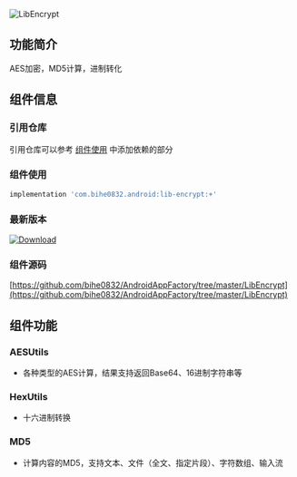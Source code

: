 ![LibEncrypt](https://img.shields.io/badge/AndroidAppFactory-LibEncrypt-brightgreen)

## 功能简介

AES加密，MD5计算，进制转化

## 组件信息

### 引用仓库

引用仓库可以参考 [组件使用](./../start.md) 中添加依赖的部分

### 组件使用

```groovy
implementation 'com.bihe0832.android:lib-encrypt:+'
```

### 最新版本

[ ![Download](https://api.bintray.com/packages/bihe0832/android/lib-encrypt/images/download.svg) ](https://bintray.com/bihe0832/android/lib-encrypt/_latestVersion)

### 组件源码

[https://github.com/bihe0832/AndroidAppFactory/tree/master/LibEncrypt](https://github.com/bihe0832/AndroidAppFactory/tree/master/LibEncrypt)

## 组件功能

### AESUtils

- 各种类型的AES计算，结果支持返回Base64、16进制字符串等
    
###  HexUtils

- 十六进制转换
    
### MD5

- 计算内容的MD5，支持文本、文件（全文、指定片段）、字符数组、输入流  



